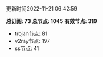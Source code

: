 更新时间2022-11-21 06:42:59

**总订阅: 73**
**总节点: 1045**
**有效节点: 319**
- trojan节点: 81
- v2ray节点: 197
- ss节点: 41
